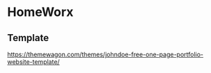 # HomeWorx


## Template
https://themewagon.com/themes/johndoe-free-one-page-portfolio-website-template/




